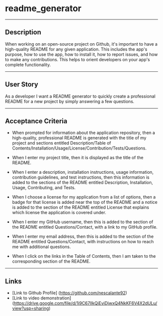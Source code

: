 # readme_generator 
------------

## Description 
When working on an open-source project on Github, it's important to have a high-quality README for any given application. This includes the app's purpose, how to use the app, how to install it, how to report issues, and how to make any contributions. This helps to orient developers on your app's complete functionality. 

-------------

## User Story
As a developer I want a README generator to quickly create a professional README for a new project by simply answering a few questions. 

-------------

## Acceptance Criteria 
-   When prompted for information about the application repository, then a high-quality, professional README is generated with the title of my project and sections entitled Description/Table of Contents/Installation/Usage/License/Contribution/Tests/Questions.

-   When I enter my project title, then it is displayed as the title of the README.

-   When I enter a description, installation instructions, usage information, contribution guidelines, and test instructions, then this information is added to the sections of the README entitled Description, Installation, Usage, Contributing, and Tests.

-   When I choose a license for my application from a list of options, then a badge for that license is added near the top of the README and a notice is added to the section of the README entitled License that explains which license the application is covered under.

-   When I enter my GitHub username, then this is added to the section of the README entitled Questions/Contact, with a link to my GitHub profile.

-   When I enter my email address, then this is added to the section of the README entitled Questions/Contact, with instructions on how to reach me with additional questions.

-   When I click on the links in the Table of Contents, then I am taken to the corresponding section of the README.

--------------

## Links
- [Link to Github Profile] (https://github.com/nescalante92)
- [Link to video demonstration] (https://drive.google.com/file/d/1i9C67llkQiEviDjwxQ4NkKF6V4X2dULu/view?usp=sharing) 





